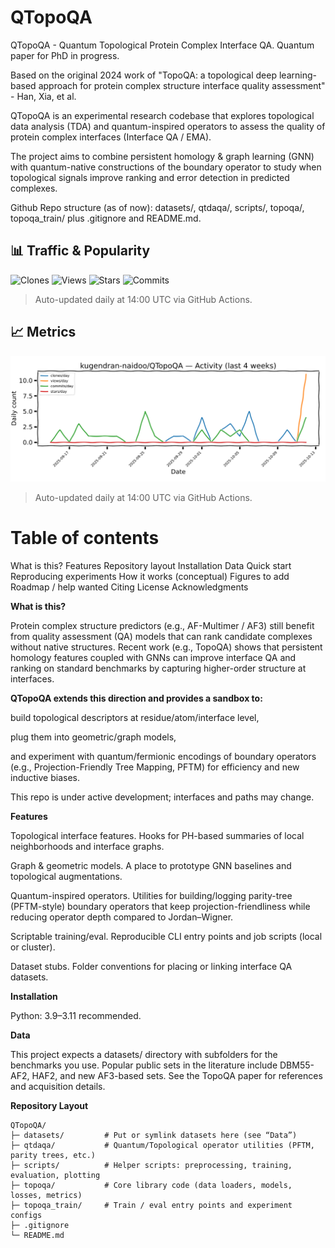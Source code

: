 # QTopoQA
QTopoQA - Quantum Topological Protein Complex Interface QA. Quantum paper for PhD in progress.

Based on the original 2024 work of "TopoQA: a topological deep learning-based approach for protein complex structure interface quality assessment" - Han, Xia, et al.

QTopoQA is an experimental research codebase that explores topological data analysis (TDA) and quantum-inspired operators to assess the quality of protein complex interfaces (Interface QA / EMA).

The project aims to combine persistent homology & graph learning (GNN) with quantum-native constructions of the boundary operator to study when topological signals improve ranking and error detection in predicted complexes.

Github Repo structure (as of now): datasets/, qtdaqa/, scripts/, topoqa/, topoqa_train/ plus .gitignore and README.md.

## 📊 Traffic & Popularity
![Clones](https://img.shields.io/endpoint?cacheSeconds=300&url=https%3A%2F%2Fgist.githubusercontent.com%2Fkugendran-naidoo%2F2b0de4f9f92a605b780e986e6d48ffcc%2Fraw%2FQTopoQA-clones.json%3Fv%3D2)
![Views](https://img.shields.io/endpoint?cacheSeconds=300&url=https%3A%2F%2Fgist.githubusercontent.com%2Fkugendran-naidoo%2F9b749f24de62343dc995f8d524027c39%2Fraw%2FQTopoQA-views.json%3Fv%3D2)
![Stars](https://img.shields.io/endpoint?cacheSeconds=300&url=https%3A%2F%2Fgist.githubusercontent.com%2Fkugendran-naidoo%2F2b0de4f9f92a605b780e986e6d48ffcc%2Fraw%2FQTopoQA-stars.json%3Fv%3D2)
![Commits](https://img.shields.io/endpoint?cacheSeconds=300&url=https%3A%2F%2Fgist.githubusercontent.com%2Fkugendran-naidoo%2F2b0de4f9f92a605b780e986e6d48ffcc%2Fraw%2FQTopoQA-commits.json%3Fv%3D2)

> Auto-updated daily at 14:00 UTC via GitHub Actions.

## 📈 Metrics
![Activity (last 4 weeks)](https://raw.githubusercontent.com/kugendran-naidoo/QTopoQA/main/metrics/activity_4w.png)

> Auto-updated daily at 14:00 UTC via GitHub Actions.

# Table of contents

What is this?
Features
Repository layout
Installation
Data
Quick start
Reproducing experiments
How it works (conceptual)
Figures to add
Roadmap / help wanted
Citing
License
Acknowledgments

**What is this?**

Protein complex structure predictors (e.g., AF-Multimer / AF3) still benefit from quality assessment (QA) models that can rank candidate complexes without native structures.
Recent work (e.g., TopoQA) shows that persistent homology features coupled with GNNs can improve interface QA and ranking on standard benchmarks by capturing higher-order structure at interfaces.

**QTopoQA extends this direction and provides a sandbox to:**

build topological descriptors at residue/atom/interface level,

plug them into geometric/graph models,

and experiment with quantum/fermionic encodings of boundary operators (e.g., Projection-Friendly Tree Mapping, PFTM) for efficiency and new inductive biases.

This repo is under active development; interfaces and paths may change.

**Features**

Topological interface features. Hooks for PH-based summaries of local neighborhoods and interface graphs.

Graph & geometric models. A place to prototype GNN baselines and topological augmentations.

Quantum-inspired operators. Utilities for building/logging parity-tree (PFTM-style) boundary operators that keep projection-friendliness while reducing operator depth compared to Jordan–Wigner.

Scriptable training/eval. Reproducible CLI entry points and job scripts (local or cluster).

Dataset stubs. Folder conventions for placing or linking interface QA datasets.

**Installation**

Python: 3.9–3.11 recommended.

**Data**

This project expects a datasets/ directory with subfolders for the benchmarks you use.
Popular public sets in the literature include DBM55-AF2, HAF2, and new AF3-based sets. See the TopoQA paper for references and acquisition details.

**Repository Layout**
```text
QTopoQA/
├─ datasets/         # Put or symlink datasets here (see “Data”)
├─ qtdaqa/           # Quantum/Topological operator utilities (PFTM, parity trees, etc.)
├─ scripts/          # Helper scripts: preprocessing, training, evaluation, plotting
├─ topoqa/           # Core library code (data loaders, models, losses, metrics)
├─ topoqa_train/     # Train / eval entry points and experiment configs
├─ .gitignore
└─ README.md
